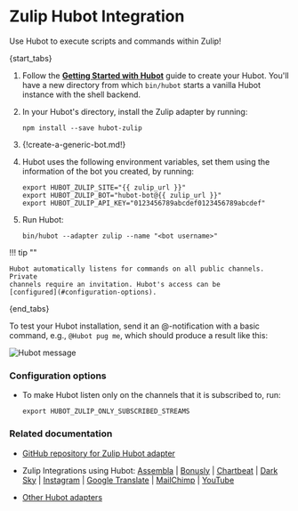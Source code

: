 # Zulip Hubot Integration

Use Hubot to execute scripts and commands within Zulip!

{start_tabs}

1. Follow the [**Getting Started with Hubot**][getting-started] guide
   to create your Hubot. You'll have a new directory from which `bin/hubot`
   starts a vanilla Hubot instance with the shell backend.

1. In your Hubot's directory, install the Zulip adapter by running:

      `npm install --save hubot-zulip`

1. {!create-a-generic-bot.md!}

1. Hubot uses the following environment variables, set them using the
   information of the bot you created, by running:

    ```
    export HUBOT_ZULIP_SITE="{{ zulip_url }}"
    export HUBOT_ZULIP_BOT="hubot-bot@{{ zulip_url }}"
    export HUBOT_ZULIP_API_KEY="0123456789abcdef0123456789abcdef"
    ```

1. Run Hubot:

    `bin/hubot --adapter zulip --name "<bot username>"`

!!! tip ""

    Hubot automatically listens for commands on all public channels. Private
    channels require an invitation. Hubot's access can be
    [configured](#configuration-options).

{end_tabs}

To test your Hubot installation, send it an @-notification with a
basic command, e.g., `@Hubot pug me`, which should produce a
result like this:

![Hubot message](/static/images/integrations/hubot/001.png)

### Configuration options

* To make Hubot listen only on the channels that it is subscribed to, run:

     `export HUBOT_ZULIP_ONLY_SUBSCRIBED_STREAMS`

### Related documentation

* [GitHub repository for Zulip Hubot adapter][hubot-zulip]

* Zulip Integrations using Hubot: [Assembla](/integrations/doc/assembla) |
  [Bonusly](/integrations/doc/bonusly) |
  [Chartbeat](/integrations/doc/chartbeat) |
  [Dark Sky](/integrations/doc/darksky) |
  [Instagram](/integrations/doc/instagram) |
  [Google Translate](/integrations/doc/google-translate) |
  [MailChimp](/integrations/doc/mailchimp) |
  [YouTube](/integrations/doc/youtube)

* [Other Hubot adapters][other-adapters]

[hubot-zulip]: https://github.com/zulip/hubot-zulip
[getting-started]: https://hubot.github.com/docs/#getting-started-with-hubot
[other-adapters]: https://github.com/search?q=topic%3Ahubot-adapter&type=Repositories
